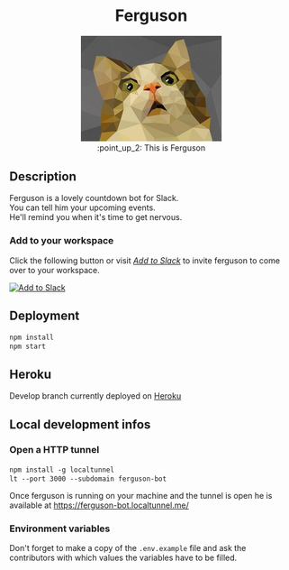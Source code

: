 <h1 align="center">Ferguson</h1>

<p align="center">
  <img width="250" src="low_poly_cat.jpg"><br>
  :point_up_2: This is Ferguson
</p>

## Description
Ferguson is a lovely countdown bot for Slack.\
You can tell him your upcoming events.\
He'll remind you when it's time to get nervous.

### Add to your workspace
Click the following button or visit *[Add to Slack](https://ferguson-bot.herokuapp.com/add-to-slack)* 
to invite ferguson to come over to your workspace.

<a href="https://slack.com/oauth/authorize?scope=bot&client_id=380321484643.398965748550">
    <img alt="Add to Slack"
         height="40" width="139"
         src="https://platform.slack-edge.com/img/add_to_slack.png"
         srcset="https://platform.slack-edge.com/img/add_to_slack.png 1x, https://platform.slack-edge.com/img/add_to_slack@2x.png 2x"/>
</a>

## Deployment
```
npm install
npm start
```

## Heroku
Develop branch currently deployed on [Heroku](https://ferguson-bot.herokuapp.com/hello)

## Local development infos

### Open a HTTP tunnel
```
npm install -g localtunnel
lt --port 3000 --subdomain ferguson-bot
```
Once ferguson is running on your machine and the tunnel is open 
he is available at <https://ferguson-bot.localtunnel.me/>

### Environment variables
Don't forget to make a copy of the `.env.example` file and ask the contributors with which values the variables have 
to be filled.